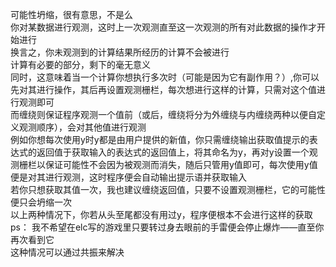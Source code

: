 可能性坍缩，很有意思，不是么  
你对某数据进行观测，这时上一次观测直至这一次观测的所有对此数据的操作才开始进行  
换言之，你未观测到的计算结果所经历的计算不会被进行  
计算有必要的部分，剩下的毫无意义  
同时，这意味着当一个计算你想执行多次时（可能是因为它有副作用？）,你可以先对其进行操作，其后再设置观测栅栏，每次想进行这样的计算，只需对这个值进行观测即可  
而缠绕则保证程序观测一个值前（或后，缠绕将分为外缠绕与内缠绕两种以便自定义观测顺序），会对其他值进行观测  
例如你想每次使用y时y都是由用户提供的新值，你只需缠绕输出获取值提示的表达式的返回值于获取输入的表达式的返回值上，将其命名为y，再对y设置一个观测栅栏以保证可能性不会因为被观测而消失，随后只管用y值即可，每次使用y值便是对其进行观测，这时程序便会自动输出提示语并获取输入  
若你只想获取其值一次，我也建议缠绕返回值，只要不设置观测栅栏，它的可能性便只会坍缩一次  
以上两种情况下，你若从头至尾都没有用过y，程序便根本不会进行这样的获取  
ps：
我不希望在elc写的游戏里只要转过身去眼前的手雷便会停止爆炸——直至你再次看到它  
这种情况可以通过共振来解决  
